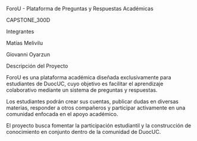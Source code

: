 ForoU - Plataforma de Preguntas y Respuestas Académicas

CAPSTONE_300D

Integrantes

Matías Melivilu

Giovanni Oyarzun

Descripción del Proyecto

ForoU es una plataforma académica diseñada exclusivamente para estudiantes de DuocUC, cuyo objetivo es facilitar el aprendizaje colaborativo mediante un sistema de preguntas y respuestas.

Los estudiantes podrán crear sus cuentas, publicar dudas en diversas materias, responder a otros compañeros y participar activamente en una comunidad enfocada en el apoyo académico.

El proyecto busca fomentar la participación estudiantil y la construcción de conocimiento en conjunto dentro de la comunidad de DuocUC.
